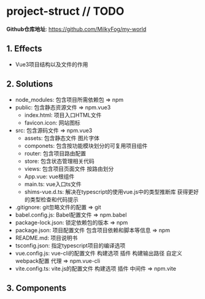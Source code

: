 # project-struct // TODO

**Github仓库地址**: <https://github.com/MilkyFog/my-world>

## 1. **Effects**

- Vue3项目结构以及文件的作用

## 2. **Solutions**

- node_modules: 包含项目所需依赖包 => npm
- public: 包含静态资源文件 => npm.vue3
  - index.html: 项目入口HTML文件
  - favicon.icon: 网站图标
- src: 包含源码文件 => npm.vue3
  - assets: 包含静态文件 图片字体
  - componets: 包含按功能模块划分的可复用项目组件
  - router: 包含项目路由配置
  - store: 包含状态管理相关代码
  - views: 包含项目页面文件 按路由划分
  - App.vue: vue根组件
  - main.ts: vue入口ts文件
  - shims-vue.d.ts: 解决在typescript的使用vue.js中的类型推断库 获得更好的类型检查和代码提示
- .gitignore: git忽略文件的配置 => git
- babel.config.js: Babel配置文件 => npm.babel
- package-lock.json: 锁定依赖包的版本 => npm
- package.json: 项目配置文件 包含项目依赖和脚本等信息 => npm
- README.md: 项目说明书
- tsconfig.json: 指定typescript项目的编译选项
- vue.config.js: vue-cli的配置文件 构建选项 插件 构建输出路径 自定义webpack配置 代理 => npm.vue-cli
- vite.config.ts: vite.js的配置文件 构建选项 插件 中间件 => npm.vite

## 3. **Components**
